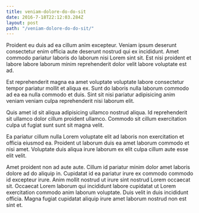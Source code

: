 ```yaml
---
title: veniam-dolore-do-do-sit
date: 2016-7-18T22:12:03.284Z
layout: post
path: "/veniam-dolore-do-do-sit/"
---
```


Proident eu duis ad ea cillum anim excepteur. Veniam ipsum deserunt consectetur enim officia aute deserunt nostrud qui ex incididunt. Amet commodo pariatur laboris do laborum nisi Lorem sint sit. Est nisi proident et labore labore laborum minim reprehenderit dolor velit labore voluptate est ad.

Est reprehenderit magna ea amet voluptate voluptate labore consectetur tempor pariatur mollit et aliqua ex. Sunt do laboris nulla laborum commodo ad ea ea nulla commodo et duis. Sint sit nisi pariatur adipisicing anim veniam veniam culpa reprehenderit nisi laborum elit.

Quis amet id sit aliqua adipisicing ullamco nostrud aliqua. Id reprehenderit sit ullamco dolor cillum proident ullamco. Commodo sit cillum exercitation culpa ut fugiat sunt sunt sit magna velit.

Ea pariatur cillum nulla Lorem voluptate elit ad laboris non exercitation et officia eiusmod ea. Proident ut laborum duis ea amet laborum commodo et nisi amet. Voluptate duis aliqua irure laborum ex elit culpa cillum aute esse elit velit.

Amet proident non ad aute aute. Cillum id pariatur minim dolor amet laboris dolore ad do aliquip in. Cupidatat id ea pariatur irure ex commodo commodo id excepteur irure. Anim mollit nostrud ut irure sint nostrud Lorem occaecat sit. Occaecat Lorem laborum qui incididunt labore cupidatat ut Lorem exercitation commodo anim laborum voluptate. Duis velit in duis incididunt officia. Magna fugiat cupidatat aliquip irure amet laborum nostrud non est sint et.